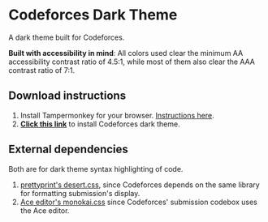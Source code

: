 # Codeforces Dark Theme

A dark theme built for Codeforces.

**Built with accessibility in mind**: All colors used clear the minimum AA accessibility contrast ratio of 4.5:1, while most of them also clear the AAA contrast ratio of 7:1.

## Download instructions

1. Install Tampermonkey for your browser. [Instructions here](https://tampermonkey.net/).
2. [**Click this link**](https://github.com/GaurangTandon/codeforces-darktheme/raw/master/codeforces-darktheme.user.js) to install Codeforces dark theme.

## External dependencies

Both are for dark theme syntax highlighting of code.

1. [prettyprint's desert.css](https://github.com/google/code-prettify/blob/master/styles/desert.css), since Codeforces depends on the same library for formatting submission's display.
2. [Ace editor's monokai.css](https://raw.githubusercontent.com/ajaxorg/ace/master/lib/ace/theme/monokai.css) since Codeforces' submission codebox uses the Ace editor.
